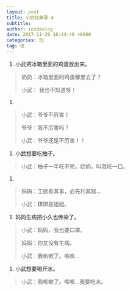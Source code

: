 ```yaml
---
layout: post
title: 小武经典录-4
subtitle:
author: iosdevlog
date: 2017-11-29 16:44:48 +0800
categories: 玩
tag: 说
---
```

 
1. 小武把冰箱里面的鸡蛋放出来。
> 奶奶：冰箱里面的鸡蛋哪里去了？
>
> 小武： 我也不知道呀！

1. 

> 小武：爷爷不厉害！
>
> 爷爷：我不厉害吗？
>
> 小武：爷爷还是不厉害！！

1. 小武想要吃柚子。
> 小武：柚子一半吃不完，奶奶，叫我吃一口。

1. 
> 妈妈：工欲善其事，必先利其器...
>
> 小武：琪琪是姐姐。

1. 妈妈生病把小久也传染了。
> 小武：妈妈，我也要口罩。
>
> 妈妈：你又没有生病。
>
> 小武：我咳嗽了。咳咳...

1. 小武想要喝开水。
> 小武：我咳嗽了。咳咳...我要吃水。
